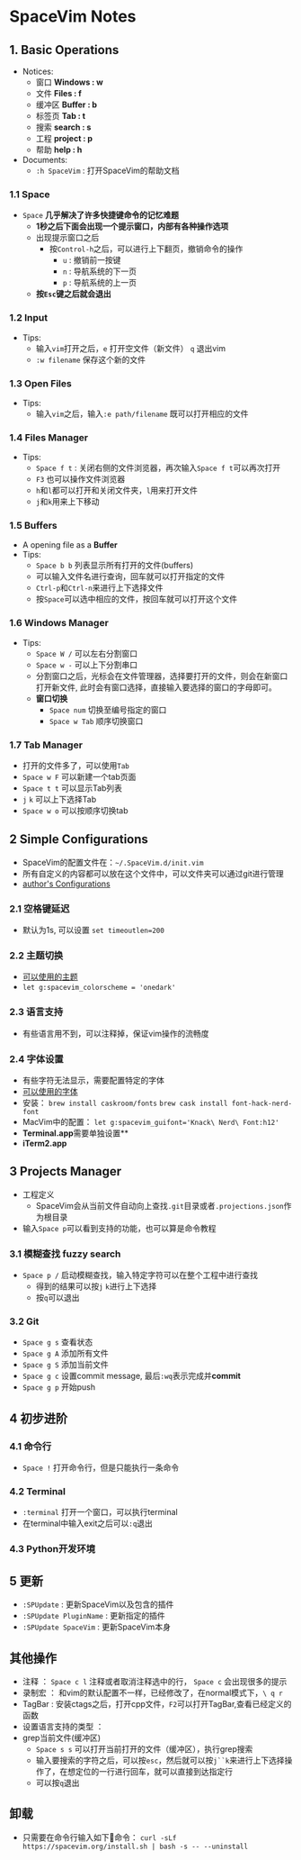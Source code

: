 # SpaceVim Notes
## 1. Basic Operations
- Notices:
  - 窗口 **Windows :  w**
  - 文件 **Files : f**
  - 缓冲区 **Buffer : b**
  - 标签页 **Tab : t**
  - 搜索 **search : s**
  - 工程 **project : p**
  - 帮助 **help : h**
- Documents:
  - `:h SpaceVim` : 打开SpaceVim的帮助文档

### 1.1 Space
- `Space` **几乎解决了许多快捷键命令的记忆难题**
  - **1秒之后下面会出现一个提示窗口，内部有各种操作选项**
  - 出现提示窗口之后
    - 按`Control-h`之后，可以进行上下翻页，撤销命令的操作
      - `u` : 撤销前一按键
      - `n` : 导航系统的下一页
      - `p` : 导航系统的上一页
  - **按`Esc`键之后就会退出**
### 1.2 Input
- Tips:
  - 输入`vim`打开之后，`e` 打开空文件（新文件） `q` 退出vim
  - `:w filename` 保存这个新的文件
### 1.3 Open Files
- Tips:
  - 输入`vim`之后，输入`:e path/filename` 既可以打开相应的文件
### 1.4 Files Manager
- Tips:
  - `Space f t` : 关闭右侧的文件浏览器，再次输入`Space f t`可以再次打开
  - `F3` 也可以操作文件浏览器
  - `h`和`l`都可以打开和关闭文件夹，`l`用来打开文件
  - `j`和`k`用来上下移动
### 1.5 Buffers
- A opening file as a **Buffer**
- Tips:
  - `Space b b` 列表显示所有打开的文件(buffers)
  - 可以输入文件名进行查询，回车就可以打开指定的文件
  - `Ctrl-p`和`Ctrl-n`来进行上下选择文件
  - 按`Space`可以选中相应的文件，按回车就可以打开这个文件
### 1.6 Windows Manager
- Tips:
  - `Space W /` 可以左右分割窗口
  - `Space w -` 可以上下分割串口
  - 分割窗口之后，光标会在文件管理器，选择要打开的文件，则会在新窗口打开新文件, 此时会有窗口选择，直接输入要选择的窗口的字母即可。
  - **窗口切换**
     - `Space num` 切换至编号指定的窗口
     - `Space w Tab` 顺序切换窗口
### 1.7 Tab Manager
- 打开的文件多了，可以使用`Tab`
- `Space w F` 可以新建一个tab页面
- `Space t t` 可以显示Tab列表
- `j` `k` 可以上下选择Tab
- `Space w o` 可以按顺序切换tab

## 2 Simple Configurations
- SpaceVim的配置文件在：`~/.SpaceVim.d/init.vim`
- 所有自定义的内容都可以放在这个文件中，可以文件夹可以通过git进行管理
- [author's Configurations](https://github.com/everettjf/.SpaceVim.d/blob/master/init.vim)
### 2.1 空格键延迟
- 默认为1s, 可以设置   `set timeoutlen=200`
### 2.2 主题切换
- [可以使用的主题](https://github.com/rafi/awesome-vim-colorschemes)
- `let g:spacevim_colorscheme = 'onedark'`
### 2.3 语言支持
- 有些语言用不到，可以注释掉，保证vim操作的流畅度
### 2.4 字体设置
- 有些字符无法显示，需要配置特定的字体
- [可以使用的字体](https://github.com/ryanoasis/nerd-fonts)
- 安装：
`brew install caskroom/fonts`
`brew cask install font-hack-nerd-font`
- MacVim中的配置：
`let g:spacevim_guifont='Knack\ Nerd\ Font:h12'`
- **Terminal.app**需要单独设置**
- **iTerm2.app**

## 3 Projects Manager
- 工程定义
  - SpaceVim会从当前文件自动向上查找`.git`目录或者`.projections.json`作为根目录
- 输入`Space p`可以看到支持的功能，也可以算是命令教程
### 3.1 模糊查找 fuzzy search
- `Space p /` 启动模糊查找，输入特定字符可以在整个工程中进行查找
   - 得到的结果可以按`j` `k`进行上下选择
   - 按`q`可以退出
### 3.2 Git
- `Space g s` 查看状态
- `Space g A` 添加所有文件
- `Space g S` 添加当前文件
- `Space g c` 设置commit message, 最后`:wq`表示完成并**commit**
- `Space g p` 开始push

## 4 初步进阶
### 4.1 命令行
- `Space !` 打开命令行，但是只能执行一条命令
### 4.2 Terminal
- `:terminal` 打开一个窗口，可以执行terminal
- 在terminal中输入exit之后可以`:q`退出
### 4.3 Python开发环境

## 5 更新
- `:SPUpdate` : 更新SpaceVim以及包含的插件
- `:SPUpdate PluginName` : 更新指定的插件
- `:SPUpdate SpaceVim` : 更新SpaceVim本身

##  其他操作
- 注释 ： `Space c l` 注释或者取消注释选中的行， `Space c` 会出现很多的提示
- 录制宏 ： 和vim的默认配置不一样，已经修改了，在normal模式下，`\ q r`
- TagBar : 安装ctags之后，打开cpp文件，`F2`可以打开TagBar,查看已经定义的函数
- 设置语言支持的类型 ：
- grep当前文件(缓冲区)
   - `Space s s` 可以打开当前打开的文件（缓冲区），执行grep搜索
   - 输入要搜索的字符之后，可以按`esc`，然后就可以按`j``k`来进行上下选择操作了，在想定位的一行进行回车，就可以直接到达指定行
   - 可以按`q`退出

## 卸载
- 只需要在命令行输入如下命令：
``` curl -sLf https://spacevim.org/install.sh | bash -s -- --uninstall ```
